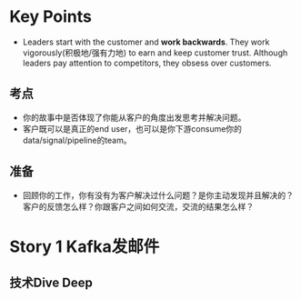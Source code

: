 # Key Points
* Leaders start with the customer and **work backwards**. They work vigorously(积极地/强有力地) to earn and keep customer trust. Although leaders pay attention to competitors, they obsess over customers.

## 考点
* 你的故事中是否体现了你能从客户的角度出发思考并解决问题。
* 客户既可以是真正的end user，也可以是你下游consume你的data/signal/pipeline的team。

## 准备
* 回顾你的工作，你有没有为客户解决过什么问题？是你主动发现并且解决的？客户的反馈怎么样？你跟客户之间如何交流，交流的结果怎么样？

# Story 1 Kafka发邮件

## 技术Dive Deep
